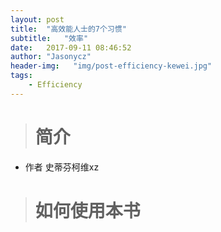 ```yaml
---
layout: post
title:  "高效能人士的7个习惯"
subtitle:   "效率"
date:   2017-09-11 08:46:52
author: "Jasonycz"
header-img:   "img/post-efficiency-kewei.jpg"
tags:
    - Efficiency
---
```


> # 简介


  - 作者 史蒂芬柯维xz

> # 如何使用本书


